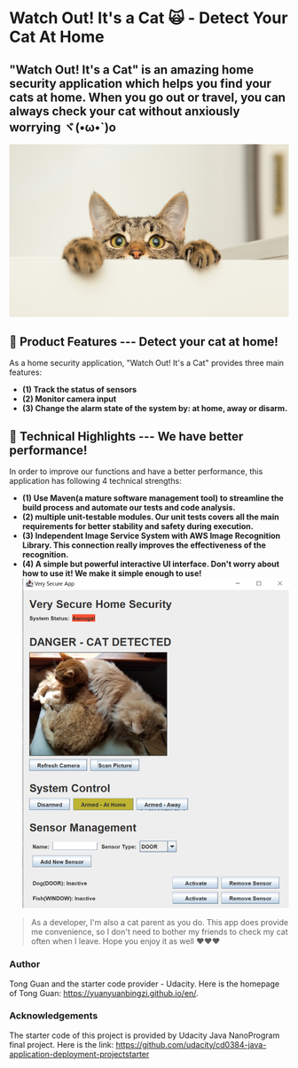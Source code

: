 # Watch Out! It's a Cat 🙀 - Detect Your Cat At Home

## "Watch Out! It's a Cat" is an amazing home security application which helps you find your cats at home. When you go out or travel, you can always check your cat without anxiously worrying ヾ(•ω•`)o

![Application Logo](home_cat.jpeg)

## 🐾 Product Features --- Detect your cat at home!
As a home security application, "Watch Out! It's a Cat" provides three main features:
* **(1) Track the status of sensors**
* **(2) Monitor camera input**
* **(3) Change the alarm state of the system by: at home, away or disarm.**


## 🐾 Technical Highlights --- We have better performance!
In order to improve our functions and have a better performance, this application has following 4 technical strengths:
* **(1) Use Maven(a mature software management tool) to streamline the build process and automate our tests and code analysis.**
* **(2) multiple unit-testable modules. Our unit tests covers all the main requirements for better stability and safety during execution.**
* **(3) Independent Image Service System with AWS Image Recognition Library. This connection really improves the effectiveness of the recognition.**
* **(4) A simple but powerful interactive UI interface. Don't worry about how to use it! We make it simple enough to use!**
  ![Image of the Gui](gui_1.png)







> As a developer, I'm also a cat parent as you do. This app does provide me convenience, so I don't need to bother my friends to check my cat often when I leave. Hope you enjoy it as well ♥♥♥

 
### Author
Tong Guan and the starter code provider - Udacity.
Here is the homepage of Tong Guan: https://yuanyuanbingzi.github.io/en/.

### Acknowledgements

The starter code of this project is provided by Udacity Java NanoProgram final project.
Here is the link: https://github.com/udacity/cd0384-java-application-deployment-projectstarter


